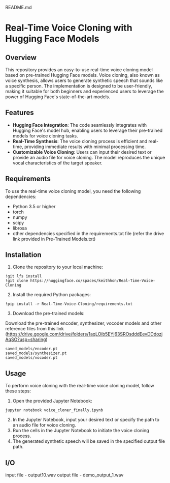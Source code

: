 README.md

# Real-Time Voice Cloning with Hugging Face Models


## Overview

This repository provides an easy-to-use real-time voice cloning model based on pre-trained Hugging Face models. Voice cloning, also known as voice synthesis, allows users to generate synthetic speech that sounds like a specific person. The implementation is designed to be user-friendly, making it suitable for both beginners and experienced users to leverage the power of Hugging Face's state-of-the-art models.

## Features

- **Hugging Face Integration**: The code seamlessly integrates with Hugging Face's model hub, enabling users to leverage their pre-trained models for voice cloning tasks.
- **Real-Time Synthesis**: The voice cloning process is efficient and real-time, providing immediate results with minimal processing time.
- **Customizable Voice Cloning**: Users can input their desired text or provide an audio file for voice cloning. The model reproduces the unique vocal characteristics of the target speaker.

## Requirements

To use the real-time voice cloning model, you need the following dependencies:

- Python 3.5 or higher
- torch
- numpy
- scipy
- librosa
- other dependencies specified in the requirements.txt file (refer the drive link provided in Pre-Trained Models.txt)

## Installation

1. Clone the repository to your local machine:

```
!git lfs install
!git clone https://huggingface.co/spaces/keithhon/Real-Time-Voice-Cloning
```

2. Install the required Python packages:

```
!pip install -r Real-Time-Voice-Cloning/requirements.txt
```

3. Download the pre-trained models:

Download the pre-trained encoder, synthesizer, vocoder models and other reference files from this link (https://drive.google.com/drive/folders/1aqLOib5EYj63SROsdddEevDDdozjAqSO?usp=sharing)

```
saved_models/encoder.pt
saved_models/synthesizer.pt
saved_models/vocoder.pt
```

## Usage

To perform voice cloning with the real-time voice cloning model, follow these steps:

1. Open the provided Jupyter Notebook:

```
jupyter notebook voice_cloner_finally.ipynb
```

2. In the Jupyter Notebook, input your desired text or specify the path to an audio file for voice cloning.
3. Run the cells in the Jupyter Notebook to initiate the voice cloning process.
4. The generated synthetic speech will be saved in the specified output file path.


## I/O

input file - output10.wav
output file - demo_output_1.wav
